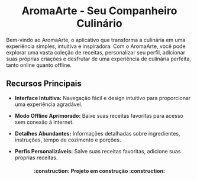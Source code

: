 
<h1 align="center"> AromaArte - Seu Companheiro Culinário </h1>

Bem-vindo ao AromaArte, o aplicativo que transforma a culinária em uma experiência simples, intuitiva e inspiradora. Com o AromaArte, você pode explorar uma vasta coleção de receitas, personalizar seu perfil, adicionar suas próprias criações e desfrutar de uma experiência de culinária perfeita, tanto online quanto offline.

## Recursos Principais
* **Interface Intuitiva:**
Navegação fácil e design intuitivo para proporcionar uma experiência agradável.

* **Modo Offline Aprimorado:**
Baixe suas receitas favoritas para acesso sem conexão à internet.

* **Detalhes Abundantes:**
Informações detalhadas sobre ingredientes, instruções, tempo de cozimento e porções.

* **Perfis Personalizáveis:**
Salve suas receitas favoritas, adicione suas proprias receitas.


<h4 align="center"> 
    :construction:  Projeto em construção  :construction:
</h4>
